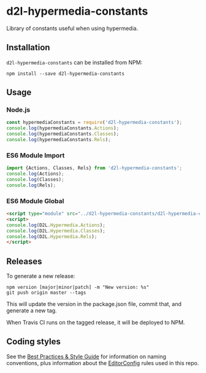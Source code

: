 # d2l-hypermedia-constants

Library of constants useful when using hypermedia.

## Installation

`d2l-hypermedia-constants` can be installed from NPM:
```shell
npm install --save d2l-hypermedia-constants
```

## Usage

### Node.js

```js
const hypermediaConstants = require('d2l-hypermedia-constants');
console.log(hypermediaConstants.Actions);
console.log(hypermediaConstants.Classes);
console.log(hypermediaConstants.Rels);
```

### ES6 Module Import

```js
import {Actions, Classes, Rels} from 'd2l-hypermedia-constants';
console.log(Actions);
console.log(Classes);
console.log(Rels);
```

### ES6 Module Global

```html
<script type="module" src="../d2l-hypermedia-constants/d2l-hypermedia-constants.js"></script>
<script>
console.log(D2L.Hypermedia.Actions);
console.log(D2L.Hypermedia.Classes);
console.log(D2L.Hypermedia.Rels);
</script>
```

## Releases

To generate a new release:
```shell
npm version [major|minor|patch] -m "New version: %s"
git push origin master --tags
```

This will update the version in the package.json file, commit that, and generate a new tag.

When Travis CI runs on the tagged release, it will be deployed to NPM.

## Coding styles

See the [Best Practices & Style Guide](https://github.com/Brightspace/valence-ui-docs/wiki/Best-Practices-&-Style-Guide) for information on naming conventions, plus information about the [EditorConfig](http://editorconfig.org) rules used in this repo.
